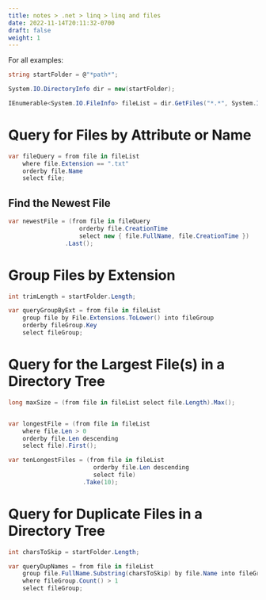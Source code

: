 ```yaml
---
title: notes > .net > linq > linq and files
date: 2022-11-14T20:11:32-0700
draft: false
weight: 1
---
```

For all examples:
```cs
string startFolder = @"*path*";

System.IO.DirectoryInfo dir = new(startFolder);

IEnumerable<System.IO.FileInfo> fileList = dir.GetFiles("*.*", System.IO.SearchOption.AllDirectories);
```

# Query for Files by Attribute or Name
```cs
var fileQuery = from file in fileList
    where file.Extension == ".txt"
    orderby file.Name
    select file;
```

## Find the Newest File
```cs
var newestFile = (from file in fileQuery
                    orderby file.CreationTime
                    select new { file.FullName, file.CreationTime })
                .Last();
```

# Group Files by Extension
```cs
int trimLength = startFolder.Length;

var queryGroupByExt = from file in fileList
    group file by File.Extensions.ToLower() into fileGroup
    orderby fileGroup.Key
    select fileGroup;
```

# Query for the Largest File(s) in a Directory Tree
```cs
long maxSize = (from file in fileList select file.Length).Max();


var longestFile = (from file in fileList
    where file.Len > 0
    orderby file.Len descending
    select file).First();

var tenLongestFiles = (from file in fileList
                        orderby file.Len descending
                        select file)
                     .Take(10);
```

# Query for Duplicate Files in a Directory Tree
```cs
int charsToSkip = startFolder.Length;

var queryDupNames = from file in fileList
    group file.FullName.Substring(charsToSkip) by file.Name into fileGroup
    where fileGroup.Count() > 1
    select fileGroup;
```
